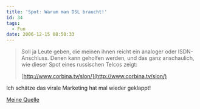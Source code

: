 ```yaml
---
title: 'Spot: Warum man DSL braucht!'
id: 34
tags:
  - Fun
date: 2006-12-15 08:50:33
---
```


 > Soll ja Leute geben, die meinen ihnen reicht ein analoger oder ISDN-Anschluss. Denen kann geholfen werden, und das ganz anschaulich, wie dieser Spot eines russischen Telcos zeigt:  <p>[http://www.corbina.tv/slon/](http://www.corbina.tv/slon/) 

Ich schätze das virale Marketing hat mal wieder geklappt!  <p>[Meine Quelle](http://blog.thomasbandt.de/39/1432/de/home/wozu-man-einen-breitbandanschluss-braucht.aspx)